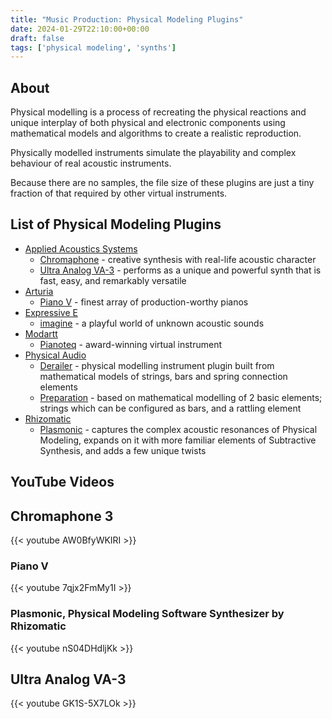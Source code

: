 ```yaml
---
title: "Music Production: Physical Modeling Plugins"
date: 2024-01-29T22:10:00+00:00
draft: false
tags: ['physical modeling', 'synths']
---
```

## About
Physical modelling is a process of recreating the physical reactions and unique interplay of both physical and electronic components using mathematical models and algorithms to create a realistic reproduction.

Physically modelled instruments simulate the playability and complex behaviour of real acoustic instruments.

Because there are no samples, the file size of these plugins are just a tiny fraction of that required by other virtual instruments.

## List of Physical Modeling Plugins
- [Applied Acoustics Systems](https://www.applied-acoustics.com/)
  - [Chromaphone](https://www.applied-acoustics.com/chromaphone-3/) - creative synthesis with real-life acoustic character
  - [Ultra Analog VA-3](https://www.applied-acoustics.com/ultra-analog-va-3/) - performs as a unique and powerful synth that is fast, easy, and remarkably versatile
- [Arturia](https://www.arturia.com/)
  - [Piano V](https://www.arturia.com/products/software-instruments/piano-v/overview) - finest array of production-worthy pianos
- [Expressive E](https://www.expressivee.com/)
  - [imagine](https://www.expressivee.com/63-imagine) - a playful world of unknown acoustic sounds
- [Modartt](https://www.modartt.com/)
  - [Pianoteq](https://www.modartt.com/pianoteq_overview) - award-winning virtual instrument
- [Physical Audio](https://physicalaudio.co.uk/)
  - [Derailer](https://physicalaudio.co.uk/products/derailer/) - physical modelling instrument plugin built from mathematical models of strings, bars and spring connection elements
  - [Preparation](https://physicalaudio.co.uk/products/preparation/) - based on mathematical modelling of 2 basic elements; strings which can be configured as bars, and a rattling element
- [Rhizomatic](https://rhizomatic.fr/)
  - [Plasmonic](https://rhizomatic.fr/) - captures the complex acoustic resonances of Physical Modeling, expands on it with more familiar elements of Subtractive Synthesis, and adds a few unique twists

## YouTube Videos

## Chromaphone 3
{{< youtube AW0BfyWKIRI >}}

### Piano V
{{< youtube 7qjx2FmMy1I >}}

### Plasmonic, Physical Modeling Software Synthesizer by Rhizomatic
{{< youtube nS04DHdljKk >}}

## Ultra Analog VA-3
{{< youtube GK1S-5X7LOk >}}
